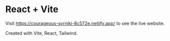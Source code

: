 # React + Vite

Visit https://courageous-syrniki-8c572e.netlify.app/ to see the live website.

Created with Vite, React, Tailwind.
